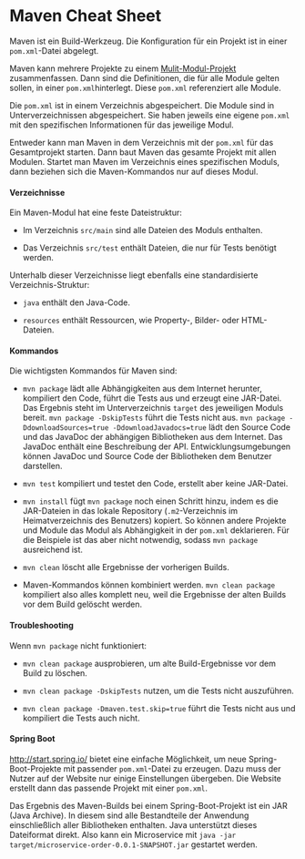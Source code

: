 # Maven Cheat Sheet

Maven ist ein Build-Werkzeug. Die Konfiguration für ein Projekt ist in einer
`pom.xml`-Datei abgelegt.

Maven kann mehrere Projekte zu einem
[Mulit-Modul-Projekt](https://maven.apache.org/guides/mini/guide-multiple-modules.html)
zusammenfassen. Dann sind die Definitionen, die für alle Module gelten sollen,
in einer `pom.xml`hinterlegt. Diese `pom.xml` referenziert alle Module.

Die `pom.xml` ist in einem Verzeichnis abgespeichert. Die Module sind in
Unterverzeichnissen abgespeichert.  Sie haben jeweils eine eigene `pom.xml` mit
den spezifischen Informationen für das jeweilige Modul.

Entweder kann man Maven in dem Verzeichnis mit der `pom.xml` für das
Gesamtprojekt starten. Dann baut Maven das gesamte Projekt mit allen Modulen.
Startet man Maven im Verzeichnis eines spezifischen Moduls, dann beziehen sich
die Maven-Kommandos nur auf dieses Modul.

#### Verzeichnisse

Ein Maven-Modul hat eine feste Dateistruktur:

* Im Verzeichnis `src/main` sind alle Dateien des Moduls enthalten.

* Das Verzeichnis `src/test` enthält Dateien, die nur für Tests benötigt werden.

Unterhalb dieser Verzeichnisse liegt ebenfalls eine standardisierte
Verzeichnis-Struktur:

* `java` enthält den Java-Code.

* `resources` enthält Ressourcen, wie Property-, Bilder- oder HTML-Dateien.

#### Kommandos

Die wichtigsten Kommandos für Maven sind:

* `mvn package` lädt alle Abhängigkeiten aus dem Internet herunter, kompiliert
  den Code, führt die Tests aus und erzeugt eine JAR-Datei. Das Ergebnis steht
  im Unterverzeichnis `target` des jeweiligen Moduls bereit. `mvn package
  -DskipTests` führt die Tests nicht aus. `mvn package -DdownloadSources=true
  -DdownloadJavadocs=true` lädt den Source Code und das JavaDoc der abhängigen
  Bibliotheken aus dem Internet. Das JavaDoc enthält eine Beschreibung der API.
  Entwicklungsumgebungen können JavaDoc und Source Code der Bibliotheken dem
  Benutzer darstellen.

* `mvn test` kompiliert und testet den Code, erstellt aber keine JAR-Datei.

* `mvn install` fügt `mvn package` noch einen Schritt hinzu, indem es die
  JAR-Dateien in das lokale Repository (`.m2`-Verzeichnis im Heimatverzeichnis
  des Benutzers) kopiert. So können andere Projekte und Module das Modul als
  Abhängigkeit in der `pom.xml` deklarieren. Für die Beispiele ist das aber
  nicht notwendig, sodass `mvn package` ausreichend ist.

* `mvn clean` löscht alle Ergebnisse der vorherigen Builds.

* Maven-Kommandos können kombiniert werden. `mvn clean package` kompiliert also
  alles komplett neu, weil die Ergebnisse der alten Builds vor dem Build
  gelöscht werden.

#### Troubleshooting

Wenn `mvn package` nicht funktioniert:

* `mvn clean package` ausprobieren, um alte Build-Ergebnisse vor dem Build zu
  löschen.

* `mvn clean package -DskipTests` nutzen, um die Tests nicht
auszuführen.

* `mvn clean package -Dmaven.test.skip=true` führt die Tests nicht aus
  und kompiliert die Tests auch nicht.

#### Spring Boot

<http://start.spring.io/> bietet eine einfache
Möglichkeit, um neue Spring-Boot-Projekte mit passender `pom.xml`-Datei zu
erzeugen. Dazu muss der Nutzer auf der Website nur einige Einstellungen
übergeben. Die Website erstellt dann das passende Projekt mit einer `pom.xml`.

Das Ergebnis des Maven-Builds bei einem Spring-Boot-Projekt ist ein
JAR (Java Archive). In diesem sind alle Bestandteile der Anwendung
einschließlich aller Bibliotheken enthalten. Java unterstützt dieses
Dateiformat direkt. Also kann ein Microservice mit `java -jar
target/microservice-order-0.0.1-SNAPSHOT.jar` gestartet werden.
